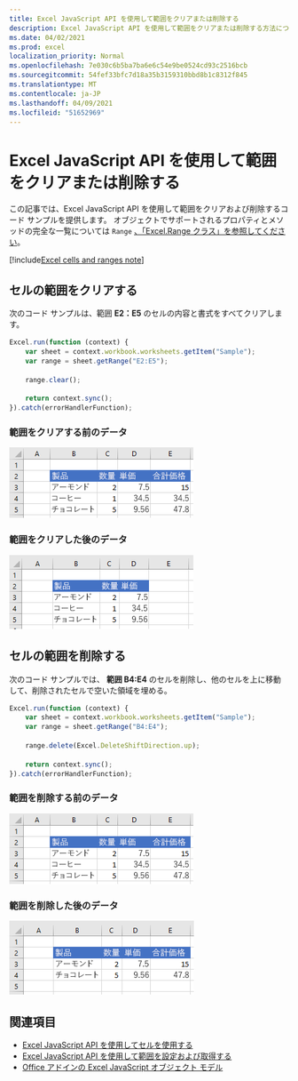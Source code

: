 ```yaml
---
title: Excel JavaScript API を使用して範囲をクリアまたは削除する
description: Excel JavaScript API を使用して範囲をクリアまたは削除する方法について説明します。
ms.date: 04/02/2021
ms.prod: excel
localization_priority: Normal
ms.openlocfilehash: 7e030c6b5ba7ba6e6c54e9be0524cd93c2516bcb
ms.sourcegitcommit: 54fef33bfc7d18a35b3159310bbd8b1c8312f845
ms.translationtype: MT
ms.contentlocale: ja-JP
ms.lasthandoff: 04/09/2021
ms.locfileid: "51652969"
---
```

# <a name="clear-or-delete-ranges-using-the-excel-javascript-api"></a>Excel JavaScript API を使用して範囲をクリアまたは削除する

この記事では、Excel JavaScript API を使用して範囲をクリアおよび削除するコード サンプルを提供します。 オブジェクトでサポートされるプロパティとメソッドの完全な一覧については `Range` [、「Excel.Range クラス」を参照してください](/javascript/api/excel/excel.range)。

[!include[Excel cells and ranges note](../includes/note-excel-cells-and-ranges.md)]

## <a name="clear-a-range-of-cells"></a>セルの範囲をクリアする

次のコード サンプルは、範囲 **E2：E5** のセルの内容と書式をすべてクリアします。  

```js
Excel.run(function (context) {
    var sheet = context.workbook.worksheets.getItem("Sample");
    var range = sheet.getRange("E2:E5");

    range.clear();

    return context.sync();
}).catch(errorHandlerFunction);
```

### <a name="data-before-range-is-cleared"></a>範囲をクリアする前のデータ

![範囲をクリアする前の Excel のデータ](../images/excel-ranges-start.png)

### <a name="data-after-range-is-cleared"></a>範囲をクリアした後のデータ

![範囲をクリアした後の Excel のデータ](../images/excel-ranges-after-clear.png)

## <a name="delete-a-range-of-cells"></a>セルの範囲を削除する

次のコード サンプルでは、 **範囲 B4:E4** のセルを削除し、他のセルを上に移動して、削除されたセルで空いた領域を埋める。

```js
Excel.run(function (context) {
    var sheet = context.workbook.worksheets.getItem("Sample");
    var range = sheet.getRange("B4:E4");

    range.delete(Excel.DeleteShiftDirection.up);

    return context.sync();
}).catch(errorHandlerFunction);
```

### <a name="data-before-range-is-deleted"></a>範囲を削除する前のデータ

![範囲を削除する前の Excel のデータ](../images/excel-ranges-start.png)

### <a name="data-after-range-is-deleted"></a>範囲を削除した後のデータ

![範囲を削除した後の Excel のデータ](../images/excel-ranges-after-delete.png)


## <a name="see-also"></a>関連項目

- [Excel JavaScript API を使用してセルを使用する](excel-add-ins-cells.md)
- [Excel JavaScript API を使用して範囲を設定および取得する](excel-add-ins-ranges-set-get.md)
- [Office アドインの Excel JavaScript オブジェクト モデル](excel-add-ins-core-concepts.md)
